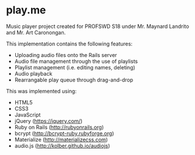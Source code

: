 # play.me
Music player project created for PROFSWD S18 under Mr. Maynard Landrito and Mr. Art Caronongan.

This implementation contains the following features:
- Uploading audio files onto the Rails server
- Audio file management through the use of playlists
- Playlist management (i.e. editing names, deleting)
- Audio playback
- Rearrangable play queue through drag-and-drop

This was implemented using:
- HTML5
- CSS3
- JavaScript
- jQuery (https://jquery.com/)
- Ruby on Rails (http://rubyonrails.org)
- bcrypt (http://bcrypt-ruby.rubyforge.org)
- Materialize (http://materializecss.com)
- audio.js (http://kolber.github.io/audiojs)
